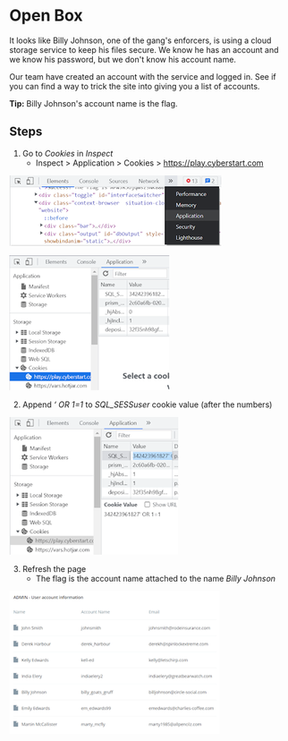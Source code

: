 # Open Box
It looks like Billy Johnson, one of the gang's enforcers, is using a cloud storage service to keep his files secure. We know he has an account and we know his password, but we don't know his account name.

Our team have created an account with the service and logged in. See if you can find a way to trick the site into giving you a list of accounts.

**Tip:** Billy Johnson's account name is the flag.

## Steps
1. Go to *Cookies* in *Inspect*
    - Inspect > Application > Cookies > https://play.cyberstart.com

![application location](/assets/screenshots/hq-11-OpenBox/step-1.png)

![cookie location](/assets/screenshots/hq-11-OpenBox/step-2.png)

2. Append *‘ OR 1=1* to *SQL_SESSuser* cookie value (after the numbers)

![append sql injection](/assets/screenshots/hq-11-OpenBox/step-3.png)

3. Refresh the page
    - The flag is the account name attached to the name *Billy Johnson*

![admin page](/assets/screenshots/hq-11-OpenBox/step-4.png)